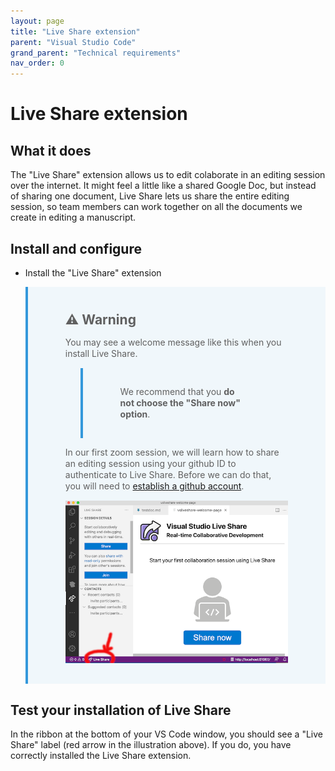 ```yaml
---
layout: page
title: "Live Share extension"
parent: "Visual Studio Code"
grand_parent: "Technical requirements"
nav_order: 0
---
```


# Live Share extension

## What it does

The "Live Share" extension allows us to edit colaborate in an editing session over the internet.  It might feel a little like a shared Google Doc, but instead of sharing one document, Live Share lets us share the entire editing session, so team members can work together on all the documents we create in editing a manuscript.


## Install and configure

- Install the "Live Share" extension




> ## **⚠️** Warning
> You may see a welcome message like this when you install Live Share.  
>> We recommend that you **do not choose the "Share now" option**.  
>
> In our first zoom session, we will learn how to share an editing session using your github ID to authenticate to Live Share.  Before we can do that, you will need to [establish a github account](../../github/).
>
> ![Live share](../../../imgs/liveshare.png)




## Test your installation of Live Share


In the ribbon at the bottom of your VS Code window, you should see a "Live Share" label (red arrow in the illustration above).  If you do, you have correctly installed the Live Share extension.



<style>
    blockquote {
         
     background-color: #f0f7fb;
     background-position: 9px 0px;
     background-repeat: no-repeat;
     border-left: solid 4px #3498db;
     line-height: 18px;
     overflow: hidden;
     padding: 15px 60px;
   font-style: normal;
  
    }
</style>
